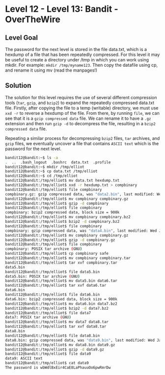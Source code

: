 # Level 12 - Level 13: Bandit - OverTheWire

## Level Goal

The password for the next level is stored in the file data.txt, which is a hexdump of a file that has been repeatedly compressed. For this level it may be useful to create a directory under /tmp in which you can work using mkdir. For example: `mkdir /tmp/myname123`. Then copy the datafile using cp, and rename it using mv (read the manpages!)

## Solution
The solution for this level requires the use of several different compression tools (`tar`, `gzip`, and `bzip2`) to expand the repeatedly compressed data.txt file. Firstly, after copying the file to a temp (writable) directory, we must use `xxd -r` to reverse a hexdump of the file. From there, by running `file`, we can see that it is a `gzip compressed data` file. We can rename it to have a `.gz` extension and then run `gzip -d` to decompress the file, resulting in a `bzip2 compressed data` file. 

Repeating a similar process for decompressing `bzip2` files, `tar` archives, and `gzip` files, we eventually uncover a file that contains `ASCII text` which is the password for the next level.


```bash
bandit12@bandit:~$ ls -a
.  ..  .bash_logout  .bashrc  data.txt  .profile
bandit12@bandit:~$ mkdir /tmp/elliot
bandit12@bandit:~$ cp data.txt /tmp/elliot
bandit12@bandit:~$ cd /tmp/elliot
bandit12@bandit:/tmp/elliot$ mv data.txt hexdump.txt
bandit12@bandit:/tmp/elliot$ xxd -r hexdump.txt > compbinary
bandit12@bandit:/tmp/elliot$ file compbinary
compbinary.gz: gzip compressed data, was "data2.bin", last modified: Wed Jan 11 19:18:38 2023, max compression, from Unix, original size modulo 2^32 572
bandit12@bandit:/tmp/elliot$ mv compbinary compbinary.gz
bandit12@bandit:/tmp/elliot$ gzip -d compbinary
bandit12@bandit:/tmp/elliot$ file compbinary 
compbinary: bzip2 compressed data, block size = 900k
bandit12@bandit:/tmp/elliot$ mv compbinary compbinary.bz2
bandit12@bandit:/tmp/elliot$ bzip2 -d compbinary.bz2 
bandit12@bandit:/tmp/elliot$ file compbinary
compbinary: gzip compressed data, was "data4.bin", last modified: Wed Jan 11 19:18:38 2023, max compression, from Unix, original size modulo 2^32 20480
bandit12@bandit:/tmp/elliot$ mv compbinary compbinary.gz
bandit12@bandit:/tmp/elliot$ gzip -d compbinary.gz 
bandit12@bandit:/tmp/elliot$ file compbinary 
compbinary: POSIX tar archive (GNU)
bandit12@bandit:/tmp/elliot$ cp compbinary safe
bandit12@bandit:/tmp/elliot$ mv compbinary compbinary.tar
bandit12@bandit:/tmp/elliot$ tar xvf compbinary.tar 
data5.bin
bandit12@bandit:/tmp/elliot$ file data5.bin 
data5.bin: POSIX tar archive (GNU)
bandit12@bandit:/tmp/elliot$ mv data5.bin data6.tar
bandit12@bandit:/tmp/elliot$ tar xvf data6.tar 
data6.bin
bandit12@bandit:/tmp/elliot$ file data6.bin 
data6.bin: bzip2 compressed data, block size = 900k
bandit12@bandit:/tmp/elliot$ mv data6.bin data7.bz2
bandit12@bandit:/tmp/elliot$ bzip2 -d data7.bz2 
bandit12@bandit:/tmp/elliot$ file data7
data7: POSIX tar archive (GNU)
bandit12@bandit:/tmp/elliot$ mv data7 data8.tar
bandit12@bandit:/tmp/elliot$ tar xvf data8.tar 
data8.bin
bandit12@bandit:/tmp/elliot$ file data8.bin 
data8.bin: gzip compressed data, was "data9.bin", last modified: Wed Jan 11 19:18:38 2023, max compression, from Unix, original size modulo 2^32 49
bandit12@bandit:/tmp/elliot$ mv data8.bin data9.gz
bandit12@bandit:/tmp/elliot$ gzip -d data9.gz 
bandit12@bandit:/tmp/elliot$ file data9
data9: ASCII text
bandit12@bandit:/tmp/elliot$ cat data9
The password is wbWdlBxEir4CaE8LaPhauuOo6pwRmrDw

```